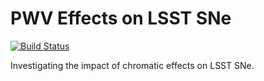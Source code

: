 # PWV Effects on LSST SNe

[![Build Status](https://www.travis-ci.com/LSSTDESC/SN-PWV.svg?branch=master)](https://www.travis-ci.com/LSSTDESC/SN-PWV)

Investigating the impact of chromatic effects on LSST SNe.

